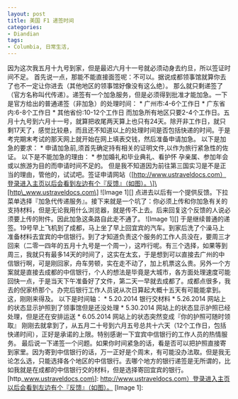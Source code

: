 ```yaml
---
layout: post
title: 美国 F1 递签时间
categories:
- Diandian
tags:
- Columbia, 日常生活, 
---
```

因为这次我五月十九号到家，但是最迟六月十一号就必须动身去约旦，所以签证时间不足。 首先说一点，那能不能直接面签呢：不可以。据说成都领事馆就算你去了也不一定让你进去（其他地区的领事馆好像没有这么绝）。 那么就只剩递签了（官方名称叫代传递）。递签有一个加急服务，但是必须得到批准才能加急。一下是官方给出的普通递签（非加急）的处理时间： \* 广州市:4-6个工作日 \* 广东省内:6-8个工作日 \* 其他省份:10-12个工作日 而加急所有地区只要2-4个工作日。五月十九号到六月十一号，就算把收尾两天算上也只有24天。除开非工作日，就只剩17天了，感觉比较悬，而且还不知道以上的处理时间是否包括快递的时间。于是考完期末考试的那天网上就开始在网上填表交钱，然后准备申请加急。 以下是加急的要求： \* 申请加急前,须首先确定持有相关的证明文件,以作为旅行紧急性的佐证。 以下是不能加急的理由： \* 参加婚礼和毕业典礼、看护怀 孕亲属、参加年会或以旅游为目的而申请时间不足的。 但是我不知道因为前往第三国实习是不是正当的理由，管他的，试试吧。签证申请网站（\[http://www.ustraveldocs.com）登录进入主页以后会看到左边有个『反馈』（如图）。\]\[http\_www.ustraveldocs.com\] !\[Image 1\]\[\] 点进去以后有一个提供反馈。下拉菜单选择『加急代传递服务』。接下来就是一个坑了：你必须上传和你加急有关的支持材料，但是无论我用什么浏览器，就是传不上去。后来回复这个反馈的人说必须要上传的附件。因此加急这条路自此走不通了。 !\[Image 1\]\[\] 于是继续普通的递签。19号早上飞机到了成都，马上坐了早上回宜宾的汽车。到家后洗了个澡马上准备材料去宜宾的中信银行。到了才知道负责这个服务的工作人员没在，要周三才回来（二零一四年的五月十九号是一个周一），这咋行呢。有三个选择，如果等到周三，我就只有最多14天的时间了，这实在太玄，于是想到可以直接去广州的中信银行啊，可是刚回家，舟车劳顿，实在走不动了，加上机票这么贵。另外一个方案就是直接去成都的中信银行，个人的想法是毕竟是大城市，各方面处理速度可能回快一点，于是当天下午准备好了文件，第二天一早就去成都了。成都点很多，我去的倪家桥那个。办完后银行工作人员说从次日算起大概十五天有可能能拿到。这，刚刚来得及。 以下是时间轴： \* 5.20.2014 银行交材料 \* 5.26.2014 网站上的状态显示护照到了领事馆但是还没处理 \* 5.30.2014 网站上的状态显示护照已经处理，但是还在安排运送 \* 6.05.2014 网站上的状态突然变成『你的护照可随时领取』 刚刚去就拿到了，从五月二十号到六月五号总共十六天（12个工作日，包括快递时间），正好是承诺的上限。特别感谢一下宜宾中信银行的工作人员的热情服务。 最后说一下递签一个问题。如果你时间紧急的话，看是否可以把护照直接寄到家里。因为寄到中信银行的话，万一正好是个周末，有可能没办法取。但是我无论怎么选，只能选择各个地区的中信银行。去哪个地方的银行递签是无所谓的，比如我就是在成都的中信银行交的材料，但是选择寄回宜宾的银行。 \[http\_www.ustraveldocs.com\]: http://www.ustraveldocs.com）登录进入主页以后会看到左边有个『反馈』（如图）。 \[Image 1\]: